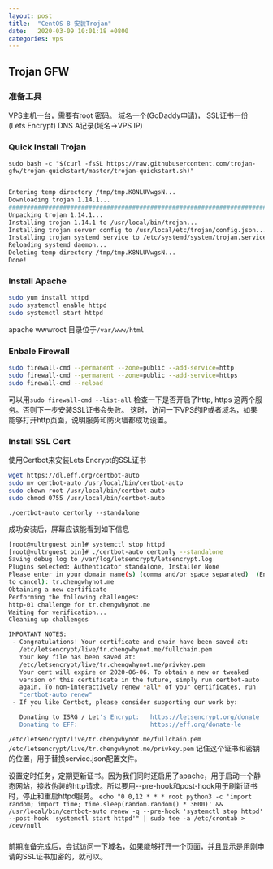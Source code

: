 ```yaml
---
layout: post
title:  "CentOS 8 安装Trojan"
date:   2020-03-09 10:01:18 +0800
categories: vps
---
```


## Trojan GFW

### 准备工具

VPS主机一台，需要有root 密码。
域名一个(GoDaddy申请)，
SSL证书一份(Lets Encrypt)
DNS A记录(域名->VPS IP)

### Quick Install Trojan

`sudo bash -c "$(curl -fsSL https://raw.githubusercontent.com/trojan-gfw/trojan-quickstart/master/trojan-quickstart.sh)"`

```bash

Entering temp directory /tmp/tmp.K8NLUVwgsN...
Downloading trojan 1.14.1...
################################################################################################ 100.0%################################################################################################ 100.0%
Unpacking trojan 1.14.1...
Installing trojan 1.14.1 to /usr/local/bin/trojan...
Installing trojan server config to /usr/local/etc/trojan/config.json...
Installing trojan systemd service to /etc/systemd/system/trojan.service...
Reloading systemd daemon...
Deleting temp directory /tmp/tmp.K8NLUVwgsN...
Done!

```

### Install Apache

```bash
sudo yum install httpd
sudo systemctl enable httpd
sudo systemctl start httpd
```

apache wwwroot 目录位于`/var/www/html`

### Enbale Firewall

```bash
sudo firewall-cmd --permanent --zone=public --add-service=http
sudo firewall-cmd --permanent --zone=public --add-service=https
sudo firewall-cmd --reload
```

可以用`sudo firewall-cmd --list-all` 检查一下是否开启了http, https 这两个服务。否则下一步安装SSL证书会失败。
这时，访问一下VPS的IP或者域名，如果能够打开http页面，说明服务和防火墙都成功设置。

### Install SSL Cert

使用Certbot来安装Lets Encrypt的SSL证书

```bash
wget https://dl.eff.org/certbot-auto
sudo mv certbot-auto /usr/local/bin/certbot-auto
sudo chown root /usr/local/bin/certbot-auto
sudo chmod 0755 /usr/local/bin/certbot-auto
```

`./certbot-auto certonly --standalone`

成功安装后，屏幕应该能看到如下信息

```bash
[root@vultrguest bin]# systemctl stop httpd
[root@vultrguest bin]# ./certbot-auto certonly --standalone
Saving debug log to /var/log/letsencrypt/letsencrypt.log
Plugins selected: Authenticator standalone, Installer None
Please enter in your domain name(s) (comma and/or space separated)  (Enter 'c'
to cancel): tr.chengwhynot.me
Obtaining a new certificate
Performing the following challenges:
http-01 challenge for tr.chengwhynot.me
Waiting for verification...
Cleaning up challenges

IMPORTANT NOTES:
 - Congratulations! Your certificate and chain have been saved at:
   /etc/letsencrypt/live/tr.chengwhynot.me/fullchain.pem
   Your key file has been saved at:
   /etc/letsencrypt/live/tr.chengwhynot.me/privkey.pem
   Your cert will expire on 2020-06-06. To obtain a new or tweaked
   version of this certificate in the future, simply run certbot-auto
   again. To non-interactively renew *all* of your certificates, run
   "certbot-auto renew"
 - If you like Certbot, please consider supporting our work by:

   Donating to ISRG / Let's Encrypt:   https://letsencrypt.org/donate
   Donating to EFF:                    https://eff.org/donate-le
```

`/etc/letsencrypt/live/tr.chengwhynot.me/fullchain.pem`
`/etc/letsencrypt/live/tr.chengwhynot.me/privkey.pem`
记住这个证书和密钥的位置，用于替换service.json配置文件。

设置定时任务，定期更新证书。因为我们同时还启用了apache，用于启动一个静态网站，接收伪装的http请求。所以要用--pre-hook和post-hook用于刷新证书时，停止和重启httpd服务。
`echo "0 0,12 * * * root python3 -c 'import random; import time; time.sleep(random.random() * 3600)' && /usr/local/bin/certbot-auto renew -q --pre-hook 'systemctl stop httpd' --post-hook 'systemctl start httpd'" | sudo tee -a /etc/crontab > /dev/null`

###

前期准备完成后，尝试访问一下域名，如果能够打开一个页面，并且显示是用刚申请的SSL证书加密的，就可以。
